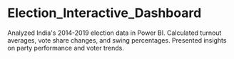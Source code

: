 # Election_Interactive_Dashboard
Analyzed India's 2014-2019 election data in Power BI. Calculated turnout averages, vote share changes, and swing percentages. Presented insights on party performance and voter trends.

